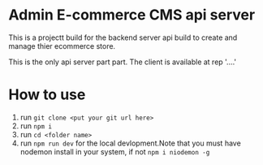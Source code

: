 # Admin E-commerce CMS api server
This is a projectt build for the backend server api build to create and manage thier ecommerce store.

This is the only api server part part. The client is available at rep '....'

# How to use
1. run `git clone <put your git url here>`
2. run `npm i`
3. run `cd <folder name>`
4. run  `npm run dev` for the local devlopment.Note that you must have nodemon install in your system, if not   `npm i niodemon -g`